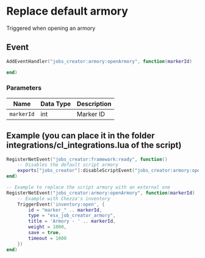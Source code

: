 # Replace default armory

Triggered when opening an armory

## Event
``` lua
AddEventHandler("jobs_creator:armory:openArmory", function(markerId)

end)
```

### Parameters

| Name              | Data Type | Description                       |
| -                 | -         | -                                 |
| `markerId`            | int       | Marker ID  |

## Example (you can place it in the folder integrations/cl_integrations.lua of the script)
``` lua
RegisterNetEvent("jobs_creator:framework:ready", function() 
    -- Disables the default script armory
    exports["jobs_creator"]:disableScriptEvent("jobs_creator:armory:openArmory")
end)

-- Example to replace the script armory with an external one
RegisterNetEvent("jobs_creator:armory:openArmory", function(markerId)
    -- Example with Chezza's inventory
    TriggerEvent('inventory:open', {
        id = "marker_" .. markerId,
        type = "esx_job_creator_armory",
        title = 'Armory - ' .. markerId,
        weight = 1000,
        save = true,
        timeout = 1000
    })
end)
```